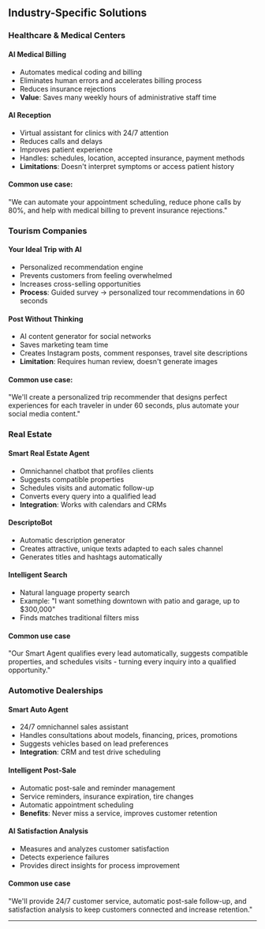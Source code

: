 ## Industry-Specific Solutions

### Healthcare & Medical Centers

#### **AI Medical Billing**
- Automates medical coding and billing
- Eliminates human errors and accelerates billing process
- Reduces insurance rejections
- **Value**: Saves many weekly hours of administrative staff time

#### **AI Reception**
- Virtual assistant for clinics with 24/7 attention
- Reduces calls and delays
- Improves patient experience
- Handles: schedules, location, accepted insurance, payment methods
- **Limitations**: Doesn't interpret symptoms or access patient history

#### Common use case:
"We can automate your appointment scheduling, reduce phone calls by 80%, and help with medical billing to prevent insurance rejections."

### Tourism Companies

#### **Your Ideal Trip with AI**
- Personalized recommendation engine
- Prevents customers from feeling overwhelmed
- Increases cross-selling opportunities
- **Process**: Guided survey → personalized tour recommendations in 60 seconds

#### **Post Without Thinking**
- AI content generator for social networks
- Saves marketing team time
- Creates Instagram posts, comment responses, travel site descriptions
- **Limitation**: Requires human review, doesn't generate images

#### Common use case:
"We'll create a personalized trip recommender that designs perfect experiences for each traveler in under 60 seconds, plus automate your social media content."

### Real Estate

#### **Smart Real Estate Agent**
- Omnichannel chatbot that profiles clients
- Suggests compatible properties
- Schedules visits and automatic follow-up
- Converts every query into a qualified lead
- **Integration**: Works with calendars and CRMs

#### **DescriptoBot**
- Automatic description generator
- Creates attractive, unique texts adapted to each sales channel
- Generates titles and hashtags automatically

#### **Intelligent Search**
- Natural language property search
- Example: "I want something downtown with patio and garage, up to $300,000"
- Finds matches traditional filters miss

#### Common use case
"Our Smart Agent qualifies every lead automatically, suggests compatible properties, and schedules visits - turning every inquiry into a qualified opportunity."

### Automotive Dealerships

#### **Smart Auto Agent**
- 24/7 omnichannel sales assistant
- Handles consultations about models, financing, prices, promotions
- Suggests vehicles based on lead preferences
- **Integration**: CRM and test drive scheduling

#### **Intelligent Post-Sale**
- Automatic post-sale and reminder management
- Service reminders, insurance expiration, tire changes
- Automatic appointment scheduling
- **Benefits**: Never miss a service, improves customer retention

#### **AI Satisfaction Analysis**
- Measures and analyzes customer satisfaction
- Detects experience failures
- Provides direct insights for process improvement

#### Common use case
"We'll provide 24/7 customer service, automatic post-sale follow-up, and satisfaction analysis to keep customers connected and increase retention."

---
